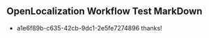 ## OpenLocalization Workflow Test MarkDown
* a1e6f89b-c635-42cb-9dc1-2e5fe7274896 thanks!

<!--HONumber=Aug16_HO5-->


